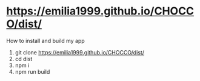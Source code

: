 
# https://emilia1999.github.io/CHOCCO/dist/

How to install and build my app

1. git clone  https://emilia1999.github.io/CHOCCO/dist/
2. cd dist
3. npm i
4. npm run build